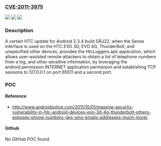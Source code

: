### [CVE-2011-3975](https://cve.mitre.org/cgi-bin/cvename.cgi?name=CVE-2011-3975)
![](https://img.shields.io/static/v1?label=Product&message=n%2Fa&color=blue)
![](https://img.shields.io/static/v1?label=Version&message=n%2Fa&color=blue)
![](https://img.shields.io/static/v1?label=Vulnerability&message=n%2Fa&color=brighgreen)

### Description

A certain HTC update for Android 2.3.4 build GRJ22, when the Sense interface is used on the HTC EVO 3D, EVO 4G, ThunderBolt, and unspecified other devices, provides the HtcLoggers.apk application, which allows user-assisted remote attackers to obtain a list of telephone numbers from a log, and other sensitive information, by leveraging the android.permission.INTERNET application permission and establishing TCP sessions to 127.0.0.1 on port 65511 and a second port.

### POC

#### Reference
- http://www.androidpolice.com/2011/10/01/massive-security-vulnerability-in-htc-android-devices-evo-3d-4g-thunderbolt-others-exposes-phone-numbers-gps-sms-emails-addresses-much-more/

#### Github
No GitHub POC found.

